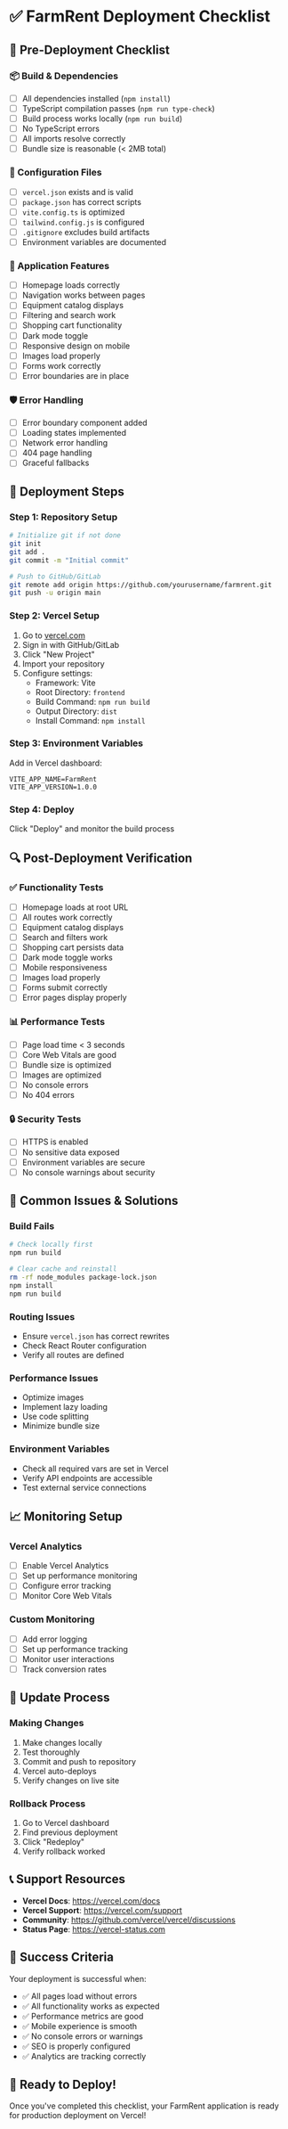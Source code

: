 # ✅ FarmRent Deployment Checklist

## 🚀 Pre-Deployment Checklist

### 📦 Build & Dependencies
- [ ] All dependencies installed (`npm install`)
- [ ] TypeScript compilation passes (`npm run type-check`)
- [ ] Build process works locally (`npm run build`)
- [ ] No TypeScript errors
- [ ] All imports resolve correctly
- [ ] Bundle size is reasonable (< 2MB total)

### 🔧 Configuration Files
- [ ] `vercel.json` exists and is valid
- [ ] `package.json` has correct scripts
- [ ] `vite.config.ts` is optimized
- [ ] `tailwind.config.js` is configured
- [ ] `.gitignore` excludes build artifacts
- [ ] Environment variables are documented

### 🎨 Application Features
- [ ] Homepage loads correctly
- [ ] Navigation works between pages
- [ ] Equipment catalog displays
- [ ] Filtering and search work
- [ ] Shopping cart functionality
- [ ] Dark mode toggle
- [ ] Responsive design on mobile
- [ ] Images load properly
- [ ] Forms work correctly
- [ ] Error boundaries are in place

### 🛡️ Error Handling
- [ ] Error boundary component added
- [ ] Loading states implemented
- [ ] Network error handling
- [ ] 404 page handling
- [ ] Graceful fallbacks

## 🚀 Deployment Steps

### Step 1: Repository Setup
```bash
# Initialize git if not done
git init
git add .
git commit -m "Initial commit"

# Push to GitHub/GitLab
git remote add origin https://github.com/yourusername/farmrent.git
git push -u origin main
```

### Step 2: Vercel Setup
1. Go to [vercel.com](https://vercel.com)
2. Sign in with GitHub/GitLab
3. Click "New Project"
4. Import your repository
5. Configure settings:
   - Framework: Vite
   - Root Directory: `frontend`
   - Build Command: `npm run build`
   - Output Directory: `dist`
   - Install Command: `npm install`

### Step 3: Environment Variables
Add in Vercel dashboard:
```
VITE_APP_NAME=FarmRent
VITE_APP_VERSION=1.0.0
```

### Step 4: Deploy
Click "Deploy" and monitor the build process

## 🔍 Post-Deployment Verification

### ✅ Functionality Tests
- [ ] Homepage loads at root URL
- [ ] All routes work correctly
- [ ] Equipment catalog displays
- [ ] Search and filters work
- [ ] Shopping cart persists data
- [ ] Dark mode toggle works
- [ ] Mobile responsiveness
- [ ] Images load properly
- [ ] Forms submit correctly
- [ ] Error pages display properly

### 📊 Performance Tests
- [ ] Page load time < 3 seconds
- [ ] Core Web Vitals are good
- [ ] Bundle size is optimized
- [ ] Images are optimized
- [ ] No console errors
- [ ] No 404 errors

### 🔒 Security Tests
- [ ] HTTPS is enabled
- [ ] No sensitive data exposed
- [ ] Environment variables are secure
- [ ] No console warnings about security

## 🚨 Common Issues & Solutions

### Build Fails
```bash
# Check locally first
npm run build

# Clear cache and reinstall
rm -rf node_modules package-lock.json
npm install
npm run build
```

### Routing Issues
- Ensure `vercel.json` has correct rewrites
- Check React Router configuration
- Verify all routes are defined

### Performance Issues
- Optimize images
- Implement lazy loading
- Use code splitting
- Minimize bundle size

### Environment Variables
- Check all required vars are set in Vercel
- Verify API endpoints are accessible
- Test external service connections

## 📈 Monitoring Setup

### Vercel Analytics
- [ ] Enable Vercel Analytics
- [ ] Set up performance monitoring
- [ ] Configure error tracking
- [ ] Monitor Core Web Vitals

### Custom Monitoring
- [ ] Add error logging
- [ ] Set up performance tracking
- [ ] Monitor user interactions
- [ ] Track conversion rates

## 🔄 Update Process

### Making Changes
1. Make changes locally
2. Test thoroughly
3. Commit and push to repository
4. Vercel auto-deploys
5. Verify changes on live site

### Rollback Process
1. Go to Vercel dashboard
2. Find previous deployment
3. Click "Redeploy"
4. Verify rollback worked

## 📞 Support Resources

- **Vercel Docs**: https://vercel.com/docs
- **Vercel Support**: https://vercel.com/support
- **Community**: https://github.com/vercel/vercel/discussions
- **Status Page**: https://vercel-status.com

## 🎯 Success Criteria

Your deployment is successful when:
- ✅ All pages load without errors
- ✅ All functionality works as expected
- ✅ Performance metrics are good
- ✅ Mobile experience is smooth
- ✅ No console errors or warnings
- ✅ SEO is properly configured
- ✅ Analytics are tracking correctly

## 🚀 Ready to Deploy!

Once you've completed this checklist, your FarmRent application is ready for production deployment on Vercel!
